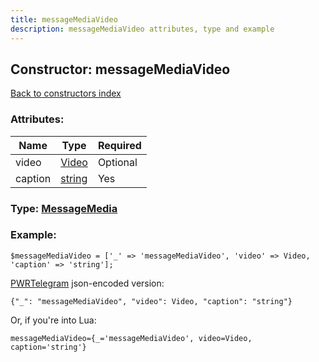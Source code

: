 ```yaml
---
title: messageMediaVideo
description: messageMediaVideo attributes, type and example
---
```

## Constructor: messageMediaVideo  
[Back to constructors index](index.md)



### Attributes:

| Name     |    Type       | Required |
|----------|---------------|----------|
|video|[Video](../types/Video.md) | Optional|
|caption|[string](../types/string.md) | Yes|



### Type: [MessageMedia](../types/MessageMedia.md)


### Example:

```
$messageMediaVideo = ['_' => 'messageMediaVideo', 'video' => Video, 'caption' => 'string'];
```  

[PWRTelegram](https://pwrtelegram.xyz) json-encoded version:

```
{"_": "messageMediaVideo", "video": Video, "caption": "string"}
```


Or, if you're into Lua:  


```
messageMediaVideo={_='messageMediaVideo', video=Video, caption='string'}

```


